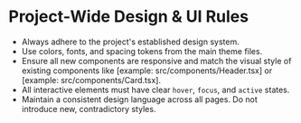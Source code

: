 # Project-Wide Design & UI Rules

- Always adhere to the project's established design system.
- Use colors, fonts, and spacing tokens from the main theme files.
- Ensure all new components are responsive and match the visual style of existing components like [example: src/components/Header.tsx] or [example: src/components/Card.tsx].
- All interactive elements must have clear `hover`, `focus`, and `active` states.
- Maintain a consistent design language across all pages. Do not introduce new, contradictory styles.